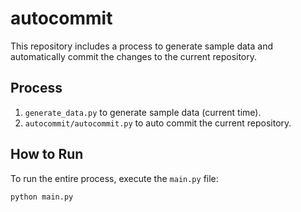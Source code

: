 # autocommit

This repository includes a process to generate sample data and automatically commit the changes to the current repository.

## Process

1. `generate_data.py` to generate sample data (current time).
2. `autocommit/autocommit.py` to auto commit the current repository.

## How to Run

To run the entire process, execute the `main.py` file:

```sh
python main.py

